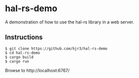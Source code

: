 # hal-rs-demo

A demonstration of how to use the hal-rs library in a web server.

## Instructions

```
$ git clone https://github.com/hjr3/hal-rs-demo
$ cd hal-rs-demo
$ cargo build
$ cargo run
```

Browse to http://localhost:6767/
